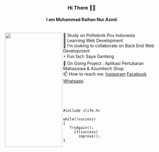 <h3 align="center"><strong> Hi </strong> There 👋🏻 </h3>
<h4 align="center">I am Muhammad Raihan Nur Azmii </h4> <br>
<img align="left" width="188" height="375" src="https://cdn.discordapp.com/attachments/780423169328152610/928051434405122068/ssstiktok_1639065754.gif">
 🔭 Study on Politeknik Pos Indonesia <br>
 🌱 Learning Web Development <br> 
 👯 I’m looking to collaborate on Back End Web Development <br>
  ⚡ Fun fact: Saya Ganteng <br>
 📃 On Going Project : Aplikasi Pertukaran Mahasiswa & Azumitech Shop <br>
 📫 How to reach me: <a href="https://www.instagram.com/mraihanna1278.cs/">Instagram</a> <a href="https://www.facebook.com/raihan.nurazmii">Facebook</a> <a href="https://api.whatsapp.com/send?phone=6289504824037&text=Hai%20Azumi%2C%20I%20know%20your%20phone%20on%20Github">Whatsapp</a> <br><br><br><br><br>



```
#include <life.h>

while(!success)
{
   TryAgain();
     if(success)
       improve();
}
